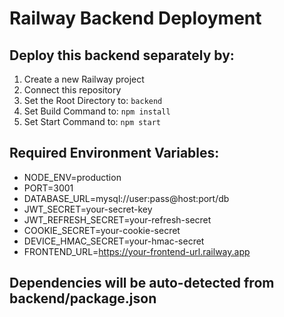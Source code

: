# Railway Backend Deployment

## Deploy this backend separately by:

1. Create a new Railway project
2. Connect this repository
3. Set the Root Directory to: `backend`
4. Set Build Command to: `npm install`
5. Set Start Command to: `npm start`

## Required Environment Variables:

- NODE_ENV=production
- PORT=3001
- DATABASE_URL=mysql://user:pass@host:port/db
- JWT_SECRET=your-secret-key
- JWT_REFRESH_SECRET=your-refresh-secret
- COOKIE_SECRET=your-cookie-secret
- DEVICE_HMAC_SECRET=your-hmac-secret
- FRONTEND_URL=https://your-frontend-url.railway.app

## Dependencies will be auto-detected from backend/package.json
